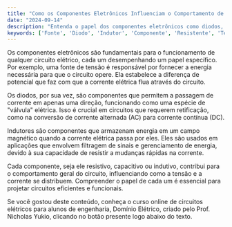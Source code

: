 ```yaml
---
title: "Como os Componentes Eletrônicos Influenciam o Comportamento de um Circuito Elétrico?"
date: "2024-09-14"
description: "Entenda o papel dos componentes eletrônicos como diodos, indutores e fontes de tensão em circuitos elétricos."
keywords: ['Fonte', 'Diodo', 'Indutor', 'Componente', 'Resistente', 'Tensão', 'linear']
---
```


Os componentes eletrônicos são fundamentais para o funcionamento de qualquer circuito elétrico, cada um desempenhando um papel específico. Por exemplo, uma fonte de tensão é responsável por fornecer a energia necessária para que o circuito opere. Ela estabelece a diferença de potencial que faz com que a corrente elétrica flua através do circuito.

Os diodos, por sua vez, são componentes que permitem a passagem de corrente em apenas uma direção, funcionando como uma espécie de "válvula" elétrica. Isso é crucial em circuitos que requerem retificação, como na conversão de corrente alternada (AC) para corrente contínua (DC).

Indutores são componentes que armazenam energia em um campo magnético quando a corrente elétrica passa por eles. Eles são usados em aplicações que envolvem filtragem de sinais e gerenciamento de energia, devido à sua capacidade de resistir a mudanças rápidas na corrente.

Cada componente, seja ele resistivo, capacitivo ou indutivo, contribui para o comportamento geral do circuito, influenciando como a tensão e a corrente se distribuem. Compreender o papel de cada um é essencial para projetar circuitos eficientes e funcionais.

Se você gostou deste conteúdo, conheça o curso online de circuitos elétricos para alunos de engenharia, Domínio Elétrico, criado pelo Prof. Nicholas Yukio, clicando no botão presente logo abaixo do texto.